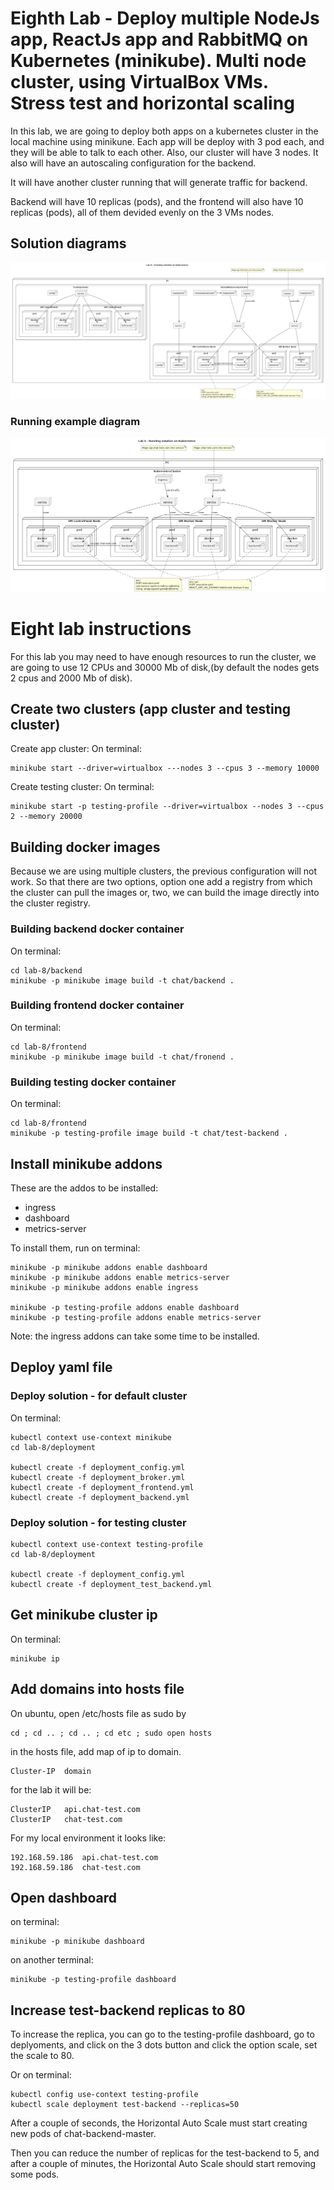 # Eighth Lab - Deploy multiple NodeJs app, ReactJs app and RabbitMQ on Kubernetes (minikube). Multi node cluster, using VirtualBox VMs. Stress test and horizontal scaling

In this lab, we are going to deploy both apps on a kubernetes cluster in the local machine using minikune. Each app will be deploy with 3 pod each, and they will be able to talk to each other. Also, our cluster will have 3 nodes. It also will have an autoscaling configuration for the backend.

It will have another cluster running that will generate traffic for backend.

Backend will have 10 replicas (pods), and the frontend will also have 10 replicas (pods), all of them devided evenly on the 3 VMs nodes.


## Solution diagrams

![Deployment Diagram](./lab-images/diagram-lab-1.png)

### Running example diagram
![Deployment multiple clients Diagram](./lab-images/diagram-lab-2.png)

# Eight lab instructions

For this lab you may need to have enough resources to run the cluster, we are going to use 12 CPUs and 30000 Mb of disk,(by default the nodes gets 2 cpus and 2000 Mb of disk).

## Create two clusters (app cluster and testing cluster)

Create app cluster:
On terminal:

```
minikube start --driver=virtualbox ---nodes 3 --cpus 3 --memory 10000
```

Create testing cluster:
On terminal:

```
minikube start -p testing-profile --driver=virtualbox --nodes 3 --cpus 2 --memory 20000
```


## Building docker images

Because we are using multiple clusters, the previous configuration will not work. So that there are two options, option one add a registry from which the cluster can pull the images or, two, we can build the image directly into the cluster registry.

### Building backend docker container

On terminal:

```
cd lab-8/backend
minikube -p minikube image build -t chat/backend .

```

### Building frontend docker container

On terminal:
```
cd lab-8/frontend
minikube -p minikube image build -t chat/fronend .
```

### Building testing docker container

On terminal:
```
cd lab-8/frontend
minikube -p testing-profile image build -t chat/test-backend .
```

## Install minikube addons

These are the addos to be installed:
* ingress
* dashboard
* metrics-server

To install them, run on terminal:

```
minikube -p minikube addons enable dashboard
minikube -p minikube addons enable metrics-server
minikube -p minikube addons enable ingress

minikube -p testing-profile addons enable dashboard
minikube -p testing-profile addons enable metrics-server
```

Note: the ingress addons can take some time to be installed.

## Deploy yaml file

### Deploy solution - for default cluster

On terminal:

``` 
kubectl context use-context minikube
cd lab-8/deployment

kubectl create -f deployment_config.yml
kubectl create -f deployment_broker.yml
kubectl create -f deployment_frontend.yml
kubectl create -f deployment_backend.yml
```

### Deploy solution - for testing cluster

``` 
kubectl context use-context testing-profile
cd lab-8/deployment

kubectl create -f deployment_config.yml
kubectl create -f deployment_test_backend.yml
```

## Get minikube cluster ip

On terminal:

```
minikube ip
```

## Add domains into hosts file

On ubuntu, open /etc/hosts file as sudo by

```
cd ; cd .. ; cd .. ; cd etc ; sudo open hosts
```

in the hosts file, add map of ip to domain.
```
Cluster-IP  domain
```

for the lab it will be:

```
ClusterIP   api.chat-test.com
ClusterIP   chat-test.com
```

For my local environment it looks like:

```
192.168.59.186  api.chat-test.com
192.168.59.186  chat-test.com
```

## Open dashboard 

on terminal:

```
minikube -p minikube dashboard
```


on another terminal:

```
minikube -p testing-profile dashboard
```

## Increase test-backend replicas to 80

To increase the replica, you can go to the testing-profile dashboard, go to deplyoments, and click on the 3 dots button and click the option scale, set the scale to 80.

Or on terminal:

```
kubectl config use-context testing-profile
kubectl scale deployment test-backend --replicas=50
```


After a couple of seconds, the Horizontal Auto Scale must start creating new pods of chat-backend-master.


Then you can reduce the number of replicas for the test-backend to 5, and after a couple of minutes, the Horizontal Auto Scale should start removing some pods.